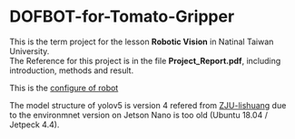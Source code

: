 # DOFBOT-for-Tomato-Gripper
This is the term project for the lesson **Robotic Vision** in Natinal Taiwan University.  
The Reference for this project is in the file **Project_Report.pdf**, including introduction, methods and result.

This is the [configure of robot](https://category.yahboom.net/products/dofbot-jetson_nano?srsltid=AfmBOopypM9pr4evBzdadCRI4yk_MCuYzmlraKYA3xBA3MKo0mgiY-vV)

The model structure of yolov5 is version 4 refered from [ZJU-lishuang](https://github.com/ZJU-lishuang/yolov5-v4) due to the environmnet version on Jetson Nano is too old (Ubuntu 18.04 / Jetpeck 4.4).
